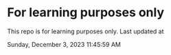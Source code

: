 # For learning purposes only
This repo is for learning purposes only.
Last updated at

Sunday, December 3, 2023 11:45:59 AM

